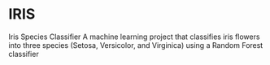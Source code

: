 # IRIS
Iris Species Classifier A machine learning project that classifies iris flowers into three species (Setosa, Versicolor, and Virginica) using a Random Forest classifier

